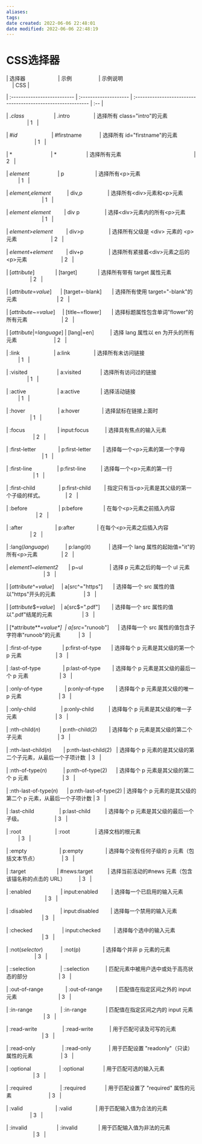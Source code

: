 ```yaml
---
aliases: 
tags: 
date created: 2022-06-06 22:48:01
date modified: 2022-06-06 22:48:19
---
```


# CSS选择器

| 选择器                      | 示例                  | 示例说明                                                     | CSS |

| :-------------------------- | :-------------------- | :----------------------------------------------------------- | :-- |

| ._class_                    | .intro                | 选择所有 class="intro"的元素                                 | 1   |

| #_id_                       | #firstname            | 选择所有 id="firstname"的元素                                | 1   |

| \*                          | \*                    | 选择所有元素                                                 | 2   |

| _element_                   | p                     | 选择所有\<p>元素                                             | 1   |

| _element,element_           | div,p                 | 选择所有\<div>元素和\<p>元素                                 | 1   |

| _element_ _element_         | div p                 | 选择\<div>元素内的所有\<p>元素                               | 1   |

| _element_>_element_         | div>p                 | 选择所有父级是 \<div> 元素的 \<p> 元素                       | 2   |

| _element_+_element_         | div+p                 | 选择所有紧接着\<div>元素之后的\<p>元素                       | 2   |

| [_attribute_\]              | [target]              | 选择所有带有 target 属性元素                                 | 2   |

| [_attribute_=_value_\]      | [target=-blank]       | 选择所有使用 target="-blank"的元素                           | 2   |

| [_attribute_~=_value_\]     | [title~=flower]       | 选择标题属性包含单词"flower"的所有元素                       | 2   |

| [_attribute_\|=_language_\] | [lang\|=en]           | 选择 lang 属性以 en 为开头的所有元素                         | 2   |

| :link                       | a:link                | 选择所有未访问链接                                           | 1   |

| :visited                    | a:visited             | 选择所有访问过的链接                                         | 1   |

| :active                     | a:active              | 选择活动链接                                                 | 1   |

| :hover                      | a:hover               | 选择鼠标在链接上面时                                         | 1   |

| :focus                      | input:focus           | 选择具有焦点的输入元素                                       | 2   |

| :first-letter               | p:first-letter        | 选择每一个\<p>元素的第一个字母                               | 1   |

| :first-line                 | p:first-line          | 选择每一个\<p>元素的第一行                                   | 1   |

| :first-child                | p:first-child         | 指定只有当\<p>元素是其父级的第一个子级的样式。               | 2   |

| :before                     | p:before              | 在每个\<p>元素之前插入内容                                   | 2   |

| :after                      | p:after               | 在每个\<p>元素之后插入内容                                   | 2   |

| :lang(_language_)           | p:lang(it)            | 选择一个 lang 属性的起始值="it"的所有\<p>元素                | 2   |

| _element1_~_element2_       | p~ul                  | 选择 p 元素之后的每一个 ul 元素                              | 3   |

| [_attribute_^=_value_\]     | a[src^="https"]       | 选择每一个 src 属性的值以"https"开头的元素                   | 3   |

| [_attribute_\$=_value_\]    | a[src$=".pdf"]        | 选择每一个 src 属性的值以".pdf"结尾的元素                    | 3   |

| [*attribute\*\*=*value\*\]  | a[src*="runoob"]      | 选择每一个 src 属性的值包含子字符串"runoob"的元素            | 3   |

| :first-of-type              | p:first-of-type       | 选择每个 p 元素是其父级的第一个 p 元素                       | 3   |

| :last-of-type               | p:last-of-type        | 选择每个 p 元素是其父级的最后一个 p 元素                     | 3   |

| :only-of-type               | p:only-of-type        | 选择每个 p 元素是其父级的唯一 p 元素                         | 3   |

| :only-child                 | p:only-child          | 选择每个 p 元素是其父级的唯一子元素                          | 3   |

| :nth-child(_n_)             | p:nth-child(2)        | 选择每个 p 元素是其父级的第二个子元素                        | 3   |

| :nth-last-child(_n_)        | p:nth-last-child(2)   | 选择每个 p 元素的是其父级的第二个子元素，从最后一个子项计数  | 3   |

| :nth-of-type(_n_)           | p:nth-of-type(2)      | 选择每个 p 元素是其父级的第二个 p 元素                       | 3   |

| :nth-last-of-type(_n_)      | p:nth-last-of-type(2) | 选择每个 p 元素的是其父级的第二个 p 元素，从最后一个子项计数 | 3   |

| :last-child                 | p:last-child          | 选择每个 p 元素是其父级的最后一个子级。                      | 3   |

| :root                       | :root                 | 选择文档的根元素                                             | 3   |

| :empty                      | p:empty               | 选择每个没有任何子级的 p 元素（包括文本节点）                | 3   |

| :target                     | #news:target          | 选择当前活动的#news 元素（包含该锚名称的点击的 URL）         | 3   |

| :enabled                    | input:enabled         | 选择每一个已启用的输入元素                                   | 3   |

| :disabled                   | input:disabled        | 选择每一个禁用的输入元素                                     | 3   |

| :checked                    | input:checked         | 选择每个选中的输入元素                                       | 3   |

| :not(_selector_)            | :not(p)               | 选择每个并非 p 元素的元素                                    | 3   |

| ::selection                 | ::selection           | 匹配元素中被用户选中或处于高亮状态的部分                     | 3   |

| :out-of-range               | :out-of-range         | 匹配值在指定区间之外的 input 元素                            | 3   |

| :in-range                   | :in-range             | 匹配值在指定区间之内的 input 元素                            | 3   |

| :read-write                 | :read-write           | 用于匹配可读及可写的元素                                     | 3   |

| :read-only                  | :read-only            | 用于匹配设置 "readonly"（只读） 属性的元素                   | 3   |

| :optional                   | :optional             | 用于匹配可选的输入元素                                       | 3   |

| :required                   | :required             | 用于匹配设置了 "required" 属性的元素                         | 3   |

| :valid                      | :valid                | 用于匹配输入值为合法的元素                                   | 3   |

| :invalid                    | :invalid              | 用于匹配输入值为非法的元素                                   | 3   |

